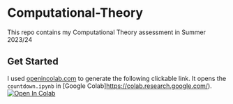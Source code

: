 # Computational-Theory
This repo contains my Computational Theory assessment in Summer 2023/24

## Get Started

I used [openincolab.com](https://openincolab.com/) to generate the following clickable link.
It opens the  `countdown.ipynb` in [Google Colab]https://colab.research.google.com/).
<a target="_blank" href="https://colab.research.google.com/github/hongwei169/Computational-Theory/blob/main/countdown.ipynb">
  <img src="https://colab.research.google.com/assets/colab-badge.svg" alt="Open In Colab"/>
</a>
